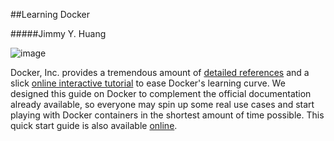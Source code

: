 ##Learning Docker#####Jimmy Y. Huang
![image](https://s3.amazonaws.com/learningdocker/wordpress/welcome/shipping-containers.jpg)Docker, Inc. provides a tremendous amount of [detailed references](http://docs.docker.com/) and a slick [online interactive tutorial](https://www.docker.com/tryit/) to ease Docker's learning curve.  We designed this guide on Docker to complement the official documentation already available, so everyone may spin up some real use cases and start playing with Docker containers in the shortest amount of time possible.  This quick start guide is also available [online](http://learningdocker.com/).
